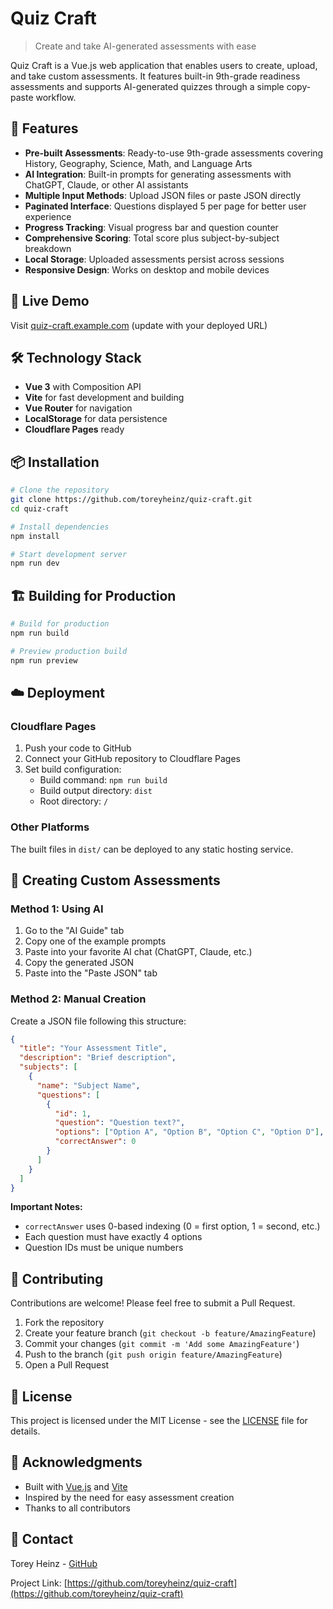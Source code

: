 # Quiz Craft

> Create and take AI-generated assessments with ease

Quiz Craft is a Vue.js web application that enables users to create, upload, and take custom assessments. It features built-in 9th-grade readiness assessments and supports AI-generated quizzes through a simple copy-paste workflow.

## 🌟 Features

- **Pre-built Assessments**: Ready-to-use 9th-grade assessments covering History, Geography, Science, Math, and Language Arts
- **AI Integration**: Built-in prompts for generating assessments with ChatGPT, Claude, or other AI assistants
- **Multiple Input Methods**: Upload JSON files or paste JSON directly
- **Paginated Interface**: Questions displayed 5 per page for better user experience
- **Progress Tracking**: Visual progress bar and question counter
- **Comprehensive Scoring**: Total score plus subject-by-subject breakdown
- **Local Storage**: Uploaded assessments persist across sessions
- **Responsive Design**: Works on desktop and mobile devices

## 🚀 Live Demo

Visit [quiz-craft.example.com](https://quiz-craft.example.com) (update with your deployed URL)

## 🛠️ Technology Stack

- **Vue 3** with Composition API
- **Vite** for fast development and building
- **Vue Router** for navigation
- **LocalStorage** for data persistence
- **Cloudflare Pages** ready

## 📦 Installation

```bash
# Clone the repository
git clone https://github.com/toreyheinz/quiz-craft.git
cd quiz-craft

# Install dependencies
npm install

# Start development server
npm run dev
```

## 🏗️ Building for Production

```bash
# Build for production
npm run build

# Preview production build
npm run preview
```

## ☁️ Deployment

### Cloudflare Pages

1. Push your code to GitHub
2. Connect your GitHub repository to Cloudflare Pages
3. Set build configuration:
   - Build command: `npm run build`
   - Build output directory: `dist`
   - Root directory: `/`

### Other Platforms

The built files in `dist/` can be deployed to any static hosting service.

## 📝 Creating Custom Assessments

### Method 1: Using AI

1. Go to the "AI Guide" tab
2. Copy one of the example prompts
3. Paste into your favorite AI chat (ChatGPT, Claude, etc.)
4. Copy the generated JSON
5. Paste into the "Paste JSON" tab

### Method 2: Manual Creation

Create a JSON file following this structure:

```json
{
  "title": "Your Assessment Title",
  "description": "Brief description",
  "subjects": [
    {
      "name": "Subject Name",
      "questions": [
        {
          "id": 1,
          "question": "Question text?",
          "options": ["Option A", "Option B", "Option C", "Option D"],
          "correctAnswer": 0
        }
      ]
    }
  ]
}
```

**Important Notes:**
- `correctAnswer` uses 0-based indexing (0 = first option, 1 = second, etc.)
- Each question must have exactly 4 options
- Question IDs must be unique numbers

## 🤝 Contributing

Contributions are welcome! Please feel free to submit a Pull Request.

1. Fork the repository
2. Create your feature branch (`git checkout -b feature/AmazingFeature`)
3. Commit your changes (`git commit -m 'Add some AmazingFeature'`)
4. Push to the branch (`git push origin feature/AmazingFeature`)
5. Open a Pull Request

## 📄 License

This project is licensed under the MIT License - see the [LICENSE](LICENSE) file for details.

## 🙏 Acknowledgments

- Built with [Vue.js](https://vuejs.org/) and [Vite](https://vitejs.dev/)
- Inspired by the need for easy assessment creation
- Thanks to all contributors

## 📧 Contact

Torey Heinz - [GitHub](https://github.com/toreyheinz)

Project Link: [https://github.com/toreyheinz/quiz-craft](https://github.com/toreyheinz/quiz-craft)